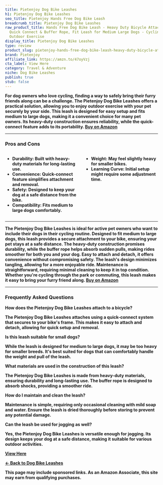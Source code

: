 ```yaml
---
title: Pietenjoy Dog Bike Leashes
h1: Pietenjoy Dog Bike Leashes
seo_title: Pietenjoy Hands Free Dog Bike Leash
breadcrumb_title: Pietenjoy Dog Bike Leashes
raw_product_title: Hands Free Dog Bike Leash - Heavy Duty Bicycle Attachment with
  Quick Connect & Buffer Rope, Fit Leash for Medium Large Dogs - Cycling, Jogging,
  Outdoor Exercise
display_title: Pietenjoy Dog Bike Leashes
type: review
product_slug: pietenjoy-hands-free-dog-bike-leash-heavy-duty-bicycle-attachment-with-3462c643
brand: Pietenjoy
affiliate_link: https://amzn.to/47oyVzj
cta_label: View Here
category: Travel & Adventure
niche: Dog Bike Leashes
publish: true
stub: false
---
```


<div id="intro" class="full-width">
  <p><strong>For dog owners who love cycling, finding a way to safely bring their furry friends along can be a challenge. The Pietenjoy Dog Bike Leashes offers a practical solution, allowing you to enjoy outdoor exercise with your pet securely by your side. This leash is designed for easy setup and fits medium to large dogs, making it a convenient choice for many pet owners. Its heavy-duty construction ensures reliability, while the quick-connect feature adds to its portability. <a href="https://amzn.to/47oyVzj" rel="nofollow sponsored noopener" target="_blank"><strong>Buy on Amazon</strong></a></p>
</div>

<hr />
<h3 id="pros-cons">Pros and Cons</h3>
<div class="pc-grid" style="display:grid;grid-template-columns:1fr 1fr;gap:16px;">
  <ul>
    <li><strong>Durability:</strong> Built with heavy-duty materials for long-lasting use.</li>
    <li><strong>Convenience:</strong> Quick-connect feature simplifies attachment and removal.</li>
    <li><strong>Safety:</strong> Designed to keep your dog at a safe distance from the bike.</li>
    <li><strong>Compatibility:</strong> Fits medium to large dogs comfortably.</li>
  </ul>
  <ul>
    <li><strong>Weight:</strong> May feel slightly heavy for smaller bikes.</li>
    <li><strong>Learning Curve:</strong> Initial setup might require some adjustment time.</li>
  </ul>
</div>
<hr />

<div class="full-width">
  <p>The Pietenjoy Dog Bike Leashes is ideal for active pet owners who want to include their dogs in their cycling routine. Designed to fit medium to large dogs, this leash provides a secure attachment to your bike, ensuring your pet stays at a safe distance. The heavy-duty construction promises durability, while the buffer rope helps absorb sudden pulls, making rides smoother for both you and your dog. Easy to attach and detach, it offers convenience without compromising safety. The leash's design minimizes tangling, allowing for a more enjoyable ride. Maintenance is straightforward, requiring minimal cleaning to keep it in top condition. Whether you're cycling through the park or commuting, this leash makes it easy to bring your furry friend along. <a href="https://amzn.to/47oyVzj" rel="nofollow sponsored noopener" target="_blank"><strong>Buy on Amazon</strong></a></p>
</div>

<hr />
<h3 id="faqs">Frequently Asked Questions</h3>

<p><strong>How does the Pietenjoy Dog Bike Leashes attach to a bicycle?</strong></p>
<p>The Pietenjoy Dog Bike Leashes attaches using a quick-connect system that secures to your bike's frame. This makes it easy to attach and detach, allowing for quick setup and removal.</p>

<p><strong>Is this leash suitable for small dogs?</strong></p>
<p>While the leash is designed for medium to large dogs, it may be too heavy for smaller breeds. It's best suited for dogs that can comfortably handle the weight and pull of the leash.</p>

<p><strong>What materials are used in the construction of this leash?</strong></p>
<p>The Pietenjoy Dog Bike Leashes is made from heavy-duty materials, ensuring durability and long-lasting use. The buffer rope is designed to absorb shocks, providing a smoother ride.</p>

<p><strong>How do I maintain and clean the leash?</strong></p>
<p>Maintenance is simple, requiring only occasional cleaning with mild soap and water. Ensure the leash is dried thoroughly before storing to prevent any potential damage.</p>

<p><strong>Can the leash be used for jogging as well?</strong></p>
<p>Yes, the Pietenjoy Dog Bike Leashes is versatile enough for jogging. Its design keeps your dog at a safe distance, making it suitable for various outdoor activities.</p>
<p><a class="btn" href="https://amzn.to/47oyVzj" target="_blank" rel="nofollow sponsored noopener">View Here</a></p>
<p><a href="/roundups/travel-adventure/dog-bike-leashes/">← Back to Dog Bike Leashes</a></p>
<aside class="disclosure">This page may include sponsored links. As an Amazon Associate, this site may earn from qualifying purchases.</aside>
